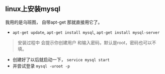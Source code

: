 ## linux上安装mysql
我用的是乌班图， 自带apt-get 那就直接用它了。
+ `apt-get update`, `apt-get install mysql`, `apt-get install mysql-server`  
> 安装过程中 会提示你创建用户 和输入密码，默认是root，密码也可以不填。

+ 创建好了以后就启动一下， `service mysql start`
+ 并尝试登录 `mysql -uroot -p `
